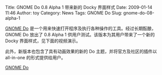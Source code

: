 Title: GNOME Do 0.8 Alpha 1 带来新的 Docky 界面样式
Date: 2009-01-14 11:46
Author: toy
Category: News
Tags: GNOME Do
Slug: gnome-do-08-alpha-1

[GNOME Do](http://linuxtoy.org/archives/gnome-do.html)
是一个用来快速打开程序及执行各种操作的工具。经过长期酝酿，GNOME Do
放出了 0.8 Alpha 1 供用户测试。该版本为其用户带来了一个新的 Docky
界面样式，见下面的视频演示。

此外，新版本也包含了具有动画效果的新的 Do 主题，并将官方及社区的插件以
all-in-one 的形式提供给用户。

[GNOME Do](https://launchpad.net/do/+download)
